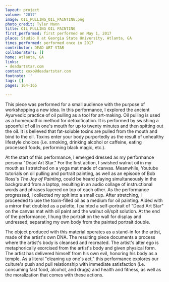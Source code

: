 ```yaml
---
layout: project
volume: '2017'
image: OIL_PULLING_OIL_PAINTING.png
photo_credit: Tyler Mann
title: OIL PULLING OIL PAINTING
first_performed: first performed on May 1, 2017
place: Studio X at Georgia State University, Atlanta, GA
times_performed: performed once in 2017
contributor: DEAD ART STAR
collaborators: []
home: Atlanta, GA
links:
- deadartstar.com
contact: xoxo@deadartstar.com
footnote: ''
tags: []
pages: 164-165

---
```


This piece was performed for a small audience with the purpose of workshopping a new idea. In this performance, I explored the ancient Ayurvedic practice of oil pulling as a tool for art-making. Oil pulling is used as a homeopathic method for detoxification. It is performed by swishing a spoonful of oil in one's mouth for up to twenty minutes and then spitting out the oil. It is believed that fat-soluble toxins are pulled from the mouth and bind to the oil. Toxins enter your body purportedly as the result of unhealthy lifestyle choices (i.e. smoking, drinking alcohol or caffeine, eating processed foods, performing black magic, etc.).

At the start of this performance, I emerged dressed as my performance persona "Dead Art Star." For the first action, I swished walnut oil in my mouth as I stretched on a yoga mat made of canvas. Meanwhile, Youtube tutorials on oil pulling and portrait painting, as well as an episode of Bob Ross's _The Joy of Painting_, could be heard playing simultaneously in the background from a laptop, resulting in an audio collage of instructional words and phrases layered on top of each other. As the performance progressed, I collected my spit into a small cup. After stretching, I proceeded to use the toxin-filled oil as a medium for oil painting. Aided with a mirror that doubled as a palette, I painted a self-portrait of "Dead Art Star" on the canvas mat with oil paint and the walnut oil/spit solution. At the end of the performance, I hung the portrait on the wall for display and undressed, separating my own body from the painted portrait double.

The object produced with this material operates as a stand-in for the artist, made of the artist's own DNA. The resulting piece documents a process where the artist's body is cleansed and recreated. The artist's alter ego is metaphorically exorcised from the artist's body and given physical form. The artist has delivered himself from his own evil, honoring his body as a temple. As a literal "cleaning up one's act," this performance explores our culture's push and pull relationship with immediate satisfaction (i.e. consuming fast food, alcohol, and drugs) and health and fitness, as well as the moralization that comes with these actions.
